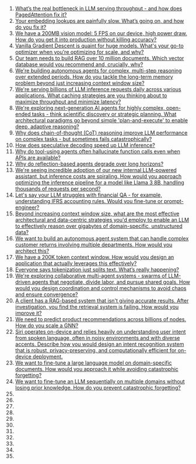 1. [What’s the real bottleneck in LLM serving throughput - and how does PagedAttention fix it?](https://github.com/SrGrace/generative-ai-compass/blob/main/interviews_scenarios/1.md) 
2. [Your embedding lookups are painfully slow. What’s going on, and how do you fix it?](https://github.com/SrGrace/generative-ai-compass/blob/main/interviews_scenarios/2.md)
3. [We have a 200MB vision model: 5 FPS on our device, high power draw. How do you get it into production without killing accuracy?](https://github.com/SrGrace/generative-ai-compass/blob/main/interviews_scenarios/3.md)
4. [Vanilla Gradient Descent is quaint for huge models. What's your go-to optimizer when you're optimizing for scale, and why?](https://github.com/SrGrace/generative-ai-compass/blob/main/interviews_scenarios/4.md)
5. [Our team needs to build RAG over 10 million documents. Which vector database would you recommend and, crucially, why?](https://github.com/SrGrace/generative-ai-compass/blob/main/interviews_scenarios/5.md)
6. [We're building autonomous agents for complex, multi-step reasoning over extended periods. How do you tackle the long-term memory problem beyond just increasing context window size?](https://github.com/SrGrace/generative-ai-compass/blob/main/interviews_scenarios/6.md)
7. [We're serving billions of LLM inference requests daily across various applications. What caching strategies are you thinking about to maximize throughput and minimize latency?](https://github.com/SrGrace/generative-ai-compass/blob/main/interviews_scenarios/7.md)
8. [We're exploring next-generation AI agents for highly complex, open-ended tasks - think scientific discovery or strategic planning. What architectural paradigms go beyond simple 'plan-and-execute' to enable deep, adaptive reasoning?](https://github.com/SrGrace/generative-ai-compass/blob/main/interviews_scenarios/8.md)
9. [Why does chain-of-thought (CoT) reasoning improve LLM performance on complex tasks - but sometimes fails catastrophically?](https://github.com/SrGrace/generative-ai-compass/blob/main/interviews_scenarios/9.md)
10. [How does speculative decoding speed up LLM inference?](https://github.com/SrGrace/generative-ai-compass/blob/main/interviews_scenarios/10.md)
11. [Why do tool-using agents often hallucinate function calls even when APIs are available?](https://github.com/SrGrace/generative-ai-compass/blob/main/interviews_scenarios/11.md)
12. [Why do reflection-based agents degrade over long horizons?](https://github.com/SrGrace/generative-ai-compass/blob/main/interviews_scenarios/12.md)
13. [We're seeing incredible adoption of our new internal LLM-powered assistant, but inference costs are spiraling. How would you approach optimizing the inference pipeline for a model like Llama 3 8B, handling thousands of requests per second?](https://github.com/SrGrace/generative-ai-compass/blob/main/interviews_scenarios/13.md)
14. [Let's say your LLM struggles with financial QA - for example, understanding IFRS accounting rules. Would you fine-tune or prompt-engineer?](https://github.com/SrGrace/generative-ai-compass/blob/main/interviews_scenarios/14.md)
15. [Beyond increasing context window size, what are the most effective architectural and data-centric strategies you'd employ to enable an LLM to effectively reason over gigabytes of domain-specific, unstructured data?](https://github.com/SrGrace/generative-ai-compass/blob/main/interviews_scenarios/15.md)
16. [We want to build an autonomous agent system that can handle complex customer returns involving multiple departments. How would you architect this?](https://github.com/SrGrace/generative-ai-compass/blob/main/interviews_scenarios/16.md)
17. [We have a 200K token context window. How would you design an application that actually leverages this effectively?](https://github.com/SrGrace/generative-ai-compass/blob/main/interviews_scenarios/17.md)
18. [Everyone says tokenization just splits text. What’s really happening?](https://github.com/SrGrace/generative-ai-compass/blob/main/interviews_scenarios/18.md)
19. [We're exploring collaborative multi-agent systems - swarms of LLM-driven agents that negotiate, divide labor, and pursue shared goals. How would you design coordination and control mechanisms to avoid chaos and ensure convergence?](https://github.com/SrGrace/generative-ai-compass/blob/main/interviews_scenarios/19.md)
20. [A client has a RAG-based system that isn't giving accurate results. After investigation, you find the retrieval system is failing. How would you improve it?](https://github.com/SrGrace/generative-ai-compass/blob/main/interviews_scenarios/20.md)
21. [We need to predict product recommendations across billions of nodes. How do you scale a GNN?](https://github.com/SrGrace/generative-ai-compass/blob/main/interviews_scenarios/21.md)
22. [Siri operates on-device and relies heavily on understanding user intent from spoken language, often in noisy environments and with diverse accents. Describe how you would design an intent recognition system that is robust, privacy-preserving, and computationally efficient for on-device deployment.](https://github.com/SrGrace/generative-ai-compass/blob/main/interviews_scenarios/22.md)
23. [We want to fine-tune a large language model on domain-specific documents. How would you approach it while avoiding catastrophic forgetting?](https://github.com/SrGrace/generative-ai-compass/blob/main/interviews_scenarios/23.md)
24. [We want to fine-tune an LLM sequentially on multiple domains without losing prior knowledge. How do you prevent catastrophic forgetting?](https://github.com/SrGrace/generative-ai-compass/blob/main/interviews_scenarios/24.md)
25. [](https://github.com/SrGrace/generative-ai-compass/blob/main/interviews_scenarios/25.md)
26. [](https://github.com/SrGrace/generative-ai-compass/blob/main/interviews_scenarios/26.md)
27. [](https://github.com/SrGrace/generative-ai-compass/blob/main/interviews_scenarios/27.md)
28. [](https://github.com/SrGrace/generative-ai-compass/blob/main/interviews_scenarios/28.md)
29. [](https://github.com/SrGrace/generative-ai-compass/blob/main/interviews_scenarios/29.md)
30. [](https://github.com/SrGrace/generative-ai-compass/blob/main/interviews_scenarios/30.md)
31. [](https://github.com/SrGrace/generative-ai-compass/blob/main/interviews_scenarios/31.md)
32. [](https://github.com/SrGrace/generative-ai-compass/blob/main/interviews_scenarios/32.md)
33. [](https://github.com/SrGrace/generative-ai-compass/blob/main/interviews_scenarios/33.md)
34. [](https://github.com/SrGrace/generative-ai-compass/blob/main/interviews_scenarios/34.md)
35. [](https://github.com/SrGrace/generative-ai-compass/blob/main/interviews_scenarios/35.md)

